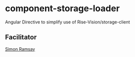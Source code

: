 component-storage-loader
========================

Angular Directive to simplify use of Rise-Vision/storage-client

Facilitator
------
[Simon Ramsay](https://github.com/nexus-uw)
